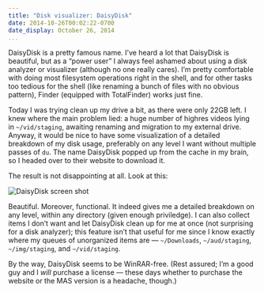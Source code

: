 ```yaml
---
title: "Disk visualizer: DaisyDisk"
date: 2014-10-26T00:02:22-0700
date_display: October 26, 2014
...
```


DaisyDisk is a pretty famous name. I’ve heard a lot that DaisyDisk is beautiful, but as a “power user” I always feel ashamed about using a disk analyzer or visualizer (although no one really cares). I’m pretty comfortable with doing most filesystem operations right in the shell, and for other tasks too tedious for the shell (like renaming a bunch of files with no obvious pattern), Finder (equipped with TotalFinder) works just fine.

Today I was trying clean up my drive a bit, as there were only 22GB left. I knew where the main problem lied: a huge number of highres videos lying in `~/vid/staging`, awaiting renaming and migration to my external drive. Anyway, it would be nice to have some visualization of a detailed breakdown of my disk usage, preferably on any level I want without multiple passes of `du`. The name DaisyDisk popped up from the cache in my brain, so I headed over to their website to download it.

The result is not disappointing at all. Look at this:

![DaisyDisk screen shot](https://i.imgur.com/vyIwSNQ.png)

Beautiful. Moreover, functional. It indeed gives me a detailed breakdown on any level, within any directory (given enough priviledge). I can also collect items I don’t want and let DaisyDisk clean up for me at once (not surprising for a disk analyzer); this feature isn’t that useful for me since I know exactly where my queues of unorganized items are — `~/Downloads`, `~/aud/staging`, `~/img/staging`, and `~/vid/staging`.

By the way, DaisyDisk seems to be WinRAR-free. (Rest assured; I’m a good guy and I *will* purchase a license — these days whether to purchase the website or the MAS version is a headache, though.)
